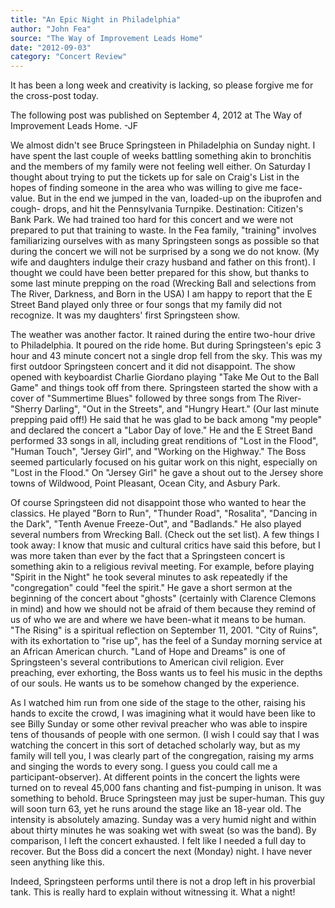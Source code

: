 ```yaml
---
title: "An Epic Night in Philadelphia"
author: "John Fea"
source: "The Way of Improvement Leads Home"
date: "2012-09-03"
category: "Concert Review"
---
```


It has been a long week and creativity is lacking, so please forgive me for the cross-post today.

The following post was published on September 4, 2012 at The Way of Improvement Leads Home. -JF

We almost didn't see Bruce Springsteen in Philadelphia on Sunday night. I have spent the last couple of weeks battling something akin to bronchitis and the members of my family were not feeling well either. On Saturday I thought about trying to put the tickets up for sale on Craig's List in the hopes of finding someone in the area who was willing to give me face-value. But in the end we jumped in the van, loaded-up on the ibuprofen and cough- drops, and hit the Pennsylvania Turnpike. Destination: Citizen's Bank Park. We had trained too hard for this concert and we were not prepared to put that training to waste. In the Fea family, "training" involves familiarizing ourselves with as many Springsteen songs as possible so that during the concert we will not be surprised by a song we do not know. (My wife and daughters indulge their crazy husband and father on this front). I thought we could have been better prepared for this show, but thanks to some last minute prepping on the road (Wrecking Ball and selections from The River, Darkness, and Born in the USA) I am happy to report that the E Street Band played only three or four songs that my family did not recognize. It was my daughters' first Springsteen show.

The weather was another factor. It rained during the entire two-hour drive to Philadelphia. It poured on the ride home. But during Springsteen's epic 3 hour and 43 minute concert not a single drop fell from the sky. This was my first outdoor Springsteen concert and it did not disappoint. The show opened with keyboardist Charlie Giordano playing "Take Me Out to the Ball Game" and things took off from there. Springsteen started the show with a cover of "Summertime Blues" followed by three songs from The River-"Sherry Darling", "Out in the Streets", and "Hungry Heart." (Our last minute prepping paid off!) He said that he was glad to be back among "my people" and declared the concert a "Labor Day of love." He and the E Street Band performed 33 songs in all, including great renditions of "Lost in the Flood", "Human Touch", "Jersey Girl", and "Working on the Highway." The Boss seemed particularly focused on his guitar work on this night, especially on "Lost in the Flood." On "Jersey Girl" he gave a shout out to the Jersey shore towns of Wildwood, Point Pleasant, Ocean City, and Asbury Park.

Of course Springsteen did not disappoint those who wanted to hear the classics. He played "Born to Run", "Thunder Road", "Rosalita", "Dancing in the Dark", "Tenth Avenue Freeze-Out", and "Badlands." He also played several numbers from Wrecking Ball. (Check out the set list). A few things I took away: I know that music and cultural critics have said this before, but I was more taken than ever by the fact that a Springsteen concert is something akin to a religious revival meeting. For example, before playing "Spirit in the Night" he took several minutes to ask repeatedly if the "congregation" could "feel the spirit." He gave a short sermon at the beginning of the concert about "ghosts" (certainly with Clarence Clemons in mind) and how we should not be afraid of them because they remind of us of who we are and where we have been-what it means to be human. "The Rising" is a spiritual reflection on September 11, 2001. "City of Ruins", with its exhortation to "rise up", has the feel of a Sunday morning service at an African American church. "Land of Hope and Dreams" is one of Springsteen's several contributions to American civil religion. Ever preaching, ever exhorting, the Boss wants us to feel his music in the depths of our souls. He wants us to be somehow changed by the experience.

As I watched him run from one side of the stage to the other, raising his hands to excite the crowd, I was imagining what it would have been like to see Billy Sunday or some other revival preacher who was able to inspire tens of thousands of people with one sermon. (I wish I could say that I was watching the concert in this sort of detached scholarly way, but as my family will tell you, I was clearly part of the congregation, raising my arms and singing the words to every song. I guess you could call me a participant-observer). At different points in the concert the lights were turned on to reveal 45,000 fans chanting and fist-pumping in unison. It was something to behold. Bruce Springsteen may just be super-human. This guy will soon turn 63, yet he runs around the stage like an 18-year old. The intensity is absolutely amazing. Sunday was a very humid night and within about thirty minutes he was soaking wet with sweat (so was the band). By comparison, I left the concert exhausted. I felt like I needed a full day to recover. But the Boss did a concert the next (Monday) night. I have never seen anything like this.

Indeed, Springsteen performs until there is not a drop left in his proverbial tank. This is really hard to explain without witnessing it. What a night!